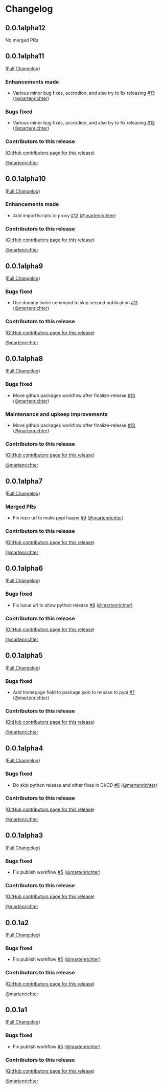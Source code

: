 # Changelog

<!-- <START NEW CHANGELOG ENTRY> -->

## 0.0.1alpha12

No merged PRs

<!-- <END NEW CHANGELOG ENTRY> -->

## 0.0.1alpha11

([Full Changelog](https://github.com/fails-components/jupyterfails/compare/@fails-components/jupyter-applet-view@0.0.1-alpha.10...753ea9bcf6d671929c4d7aa351e93eae87a983c2))

### Enhancements made

- Various minor bug fixes, accrodion, and also try to fix releasing [#13](https://github.com/fails-components/jupyterfails/pull/13) ([@martenrichter](https://github.com/martenrichter))

### Bugs fixed

- Various minor bug fixes, accrodion, and also try to fix releasing [#13](https://github.com/fails-components/jupyterfails/pull/13) ([@martenrichter](https://github.com/martenrichter))

### Contributors to this release

([GitHub contributors page for this release](https://github.com/fails-components/jupyterfails/graphs/contributors?from=2025-02-02&to=2025-02-09&type=c))

[@martenrichter](https://github.com/search?q=repo%3Afails-components%2Fjupyterfails+involves%3Amartenrichter+updated%3A2025-02-02..2025-02-09&type=Issues)

## 0.0.1alpha10

([Full Changelog](https://github.com/fails-components/jupyterfails/compare/@fails-components/jupyter-applet-view@0.0.1-alpha.9...83a3f28324b1660eae0cb9cf0a2478c78b800777))

### Enhancements made

- Add importScripts to proxy [#12](https://github.com/fails-components/jupyterfails/pull/12) ([@martenrichter](https://github.com/martenrichter))

### Contributors to this release

([GitHub contributors page for this release](https://github.com/fails-components/jupyterfails/graphs/contributors?from=2025-02-02&to=2025-02-02&type=c))

[@martenrichter](https://github.com/search?q=repo%3Afails-components%2Fjupyterfails+involves%3Amartenrichter+updated%3A2025-02-02..2025-02-02&type=Issues)

## 0.0.1alpha9

([Full Changelog](https://github.com/fails-components/jupyterfails/compare/@fails-components/jupyter-applet-view@0.0.1-alpha.8...8c58fbc9744fdd1e69240e25c30df661cdc9d539))

### Bugs fixed

- Use dummy twine command to skip second publication [#11](https://github.com/fails-components/jupyterfails/pull/11) ([@martenrichter](https://github.com/martenrichter))

### Contributors to this release

([GitHub contributors page for this release](https://github.com/fails-components/jupyterfails/graphs/contributors?from=2025-02-02&to=2025-02-02&type=c))

[@martenrichter](https://github.com/search?q=repo%3Afails-components%2Fjupyterfails+involves%3Amartenrichter+updated%3A2025-02-02..2025-02-02&type=Issues)

## 0.0.1alpha8

([Full Changelog](https://github.com/fails-components/jupyterfails/compare/@fails-components/jupyter-applet-view@0.0.1-alpha.7...c3b7bd071f9bfa911fcb424a696e3345df3da668))

### Bugs fixed

- Move github packages workflow after finalize-release [#10](https://github.com/fails-components/jupyterfails/pull/10) ([@martenrichter](https://github.com/martenrichter))

### Maintenance and upkeep improvements

- Move github packages workflow after finalize-release [#10](https://github.com/fails-components/jupyterfails/pull/10) ([@martenrichter](https://github.com/martenrichter))

### Contributors to this release

([GitHub contributors page for this release](https://github.com/fails-components/jupyterfails/graphs/contributors?from=2025-02-02&to=2025-02-02&type=c))

[@martenrichter](https://github.com/search?q=repo%3Afails-components%2Fjupyterfails+involves%3Amartenrichter+updated%3A2025-02-02..2025-02-02&type=Issues)

## 0.0.1alpha7

([Full Changelog](https://github.com/fails-components/jupyterfails/compare/@fails-components/jupyter-applet-view@0.0.1-alpha.6...876cb37fb6757e935a7e592487f8ec6027b0759b))

### Merged PRs

- Fix repo url to make pypi happy [#9](https://github.com/fails-components/jupyterfails/pull/9) ([@martenrichter](https://github.com/martenrichter))

### Contributors to this release

([GitHub contributors page for this release](https://github.com/fails-components/jupyterfails/graphs/contributors?from=2025-02-02&to=2025-02-02&type=c))

[@martenrichter](https://github.com/search?q=repo%3Afails-components%2Fjupyterfails+involves%3Amartenrichter+updated%3A2025-02-02..2025-02-02&type=Issues)

## 0.0.1alpha6

([Full Changelog](https://github.com/fails-components/jupyterfails/compare/@fails-components/jupyter-applet-view@0.0.1-alpha.5...9dbd4ebf462e5d780dd823c795dc53f3d80b5be2))

### Bugs fixed

- Fix issue url to allow python release [#8](https://github.com/fails-components/jupyterfails/pull/8) ([@martenrichter](https://github.com/martenrichter))

### Contributors to this release

([GitHub contributors page for this release](https://github.com/fails-components/jupyterfails/graphs/contributors?from=2025-02-02&to=2025-02-02&type=c))

[@martenrichter](https://github.com/search?q=repo%3Afails-components%2Fjupyterfails+involves%3Amartenrichter+updated%3A2025-02-02..2025-02-02&type=Issues)

## 0.0.1alpha5

([Full Changelog](https://github.com/fails-components/jupyterfails/compare/@fails-components/jupyter-applet-view@0.0.1-alpha.4...42568bd0c0a68a8f6d8c8235971418e60553fe8b))

### Bugs fixed

- Add homepage field to package.json to release to pypi [#7](https://github.com/fails-components/jupyterfails/pull/7) ([@martenrichter](https://github.com/martenrichter))

### Contributors to this release

([GitHub contributors page for this release](https://github.com/fails-components/jupyterfails/graphs/contributors?from=2025-02-02&to=2025-02-02&type=c))

[@martenrichter](https://github.com/search?q=repo%3Afails-components%2Fjupyterfails+involves%3Amartenrichter+updated%3A2025-02-02..2025-02-02&type=Issues)

## 0.0.1alpha4

([Full Changelog](https://github.com/fails-components/jupyterfails/compare/@fails-components/jupyter-applet-view@0.0.1-alpha.3...55f92f7d21d26f388588827437d270d76f95fb07))

### Bugs fixed

- Do skip python release and other fixes in CI/CD [#6](https://github.com/fails-components/jupyterfails/pull/6) ([@martenrichter](https://github.com/martenrichter))

### Contributors to this release

([GitHub contributors page for this release](https://github.com/fails-components/jupyterfails/graphs/contributors?from=2025-02-02&to=2025-02-02&type=c))

[@martenrichter](https://github.com/search?q=repo%3Afails-components%2Fjupyterfails+involves%3Amartenrichter+updated%3A2025-02-02..2025-02-02&type=Issues)

## 0.0.1alpha3

([Full Changelog](https://github.com/fails-components/jupyterfails/compare/fe738d6334c994ac2847ecdcd08bd5821ec28581...fe738d6334c994ac2847ecdcd08bd5821ec28581))

### Bugs fixed

- Fix publish workflow [#5](https://github.com/fails-components/jupyterfails/pull/5) ([@martenrichter](https://github.com/martenrichter))

### Contributors to this release

([GitHub contributors page for this release](https://github.com/fails-components/jupyterfails/graphs/contributors?from=2025-02-01&to=2025-02-02&type=c))

[@martenrichter](https://github.com/search?q=repo%3Afails-components%2Fjupyterfails+involves%3Amartenrichter+updated%3A2025-02-01..2025-02-02&type=Issues)

## 0.0.1a2

([Full Changelog](https://github.com/fails-components/jupyterfails/compare/fe738d6334c994ac2847ecdcd08bd5821ec28581...fe738d6334c994ac2847ecdcd08bd5821ec28581))

### Bugs fixed

- Fix publish workflow [#5](https://github.com/fails-components/jupyterfails/pull/5) ([@martenrichter](https://github.com/martenrichter))

### Contributors to this release

([GitHub contributors page for this release](https://github.com/fails-components/jupyterfails/graphs/contributors?from=2025-02-01&to=2025-02-01&type=c))

[@martenrichter](https://github.com/search?q=repo%3Afails-components%2Fjupyterfails+involves%3Amartenrichter+updated%3A2025-02-01..2025-02-01&type=Issues)

## 0.0.1a1

([Full Changelog](https://github.com/fails-components/jupyterfails/compare/fe738d6334c994ac2847ecdcd08bd5821ec28581...fe738d6334c994ac2847ecdcd08bd5821ec28581))

### Bugs fixed

- Fix publish workflow [#5](https://github.com/fails-components/jupyterfails/pull/5) ([@martenrichter](https://github.com/martenrichter))

### Contributors to this release

([GitHub contributors page for this release](https://github.com/fails-components/jupyterfails/graphs/contributors?from=2025-02-01&to=2025-02-01&type=c))

[@martenrichter](https://github.com/search?q=repo%3Afails-components%2Fjupyterfails+involves%3Amartenrichter+updated%3A2025-02-01..2025-02-01&type=Issues)

